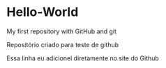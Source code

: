 # Hello-World
 My first repository with GitHub and git

Repositório criado para teste de github

Essa linha eu adicionei diretamente no site do Github
